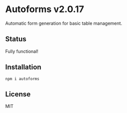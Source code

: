 # Autoforms v2.0.17

Automatic form generation for basic table management.

## Status

Fully functional!

## Installation

`npm i autoforms`

## License

MIT
